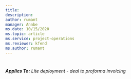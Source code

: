 ```yaml
---
title: 
description: 
author: rumant
manager: Annbe
ms.date: 10/15/2020
ms.topic: article
ms.service: project-operations
ms.reviewer: kfend 
ms.author: rumant
---
```


# 

_**Applies To:** Lite deployment - deal to proforma invoicing_
